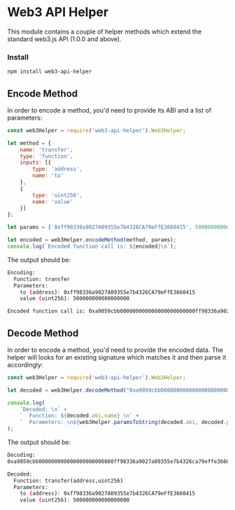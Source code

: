# Web3 API Helper

This module contains a couple of helper methods which extend the standard web3.js API (1.0.0 and above).

### Install
```bash
npm install web3-api-helper
```

## Encode Method

In order to encode a method, you'd need to provide its ABI and a list of parameters:

```js
const web3Helper = require('web3-api-helper').Web3Helper;

let method = {
    name: 'transfer',
    type: 'function',
    inputs: [{
        type: 'address',
        name: 'to'
    },
    {
        type: 'uint256',
        name: 'value'
    }]
};

let params = ['0xff98336a9027A09355e7b4326CA79eFfE3660415', 500000000000000000];

let encoded = web3Helper.encodeMethod(method, params);
console.log(`Encoded function call is: ${encoded}\n`);
```

The output should be:

```bash
Encoding:
  Function: transfer
  Parameters:
    to (address): 0xff98336a9027A09355e7b4326CA79eFfE3660415
    value (uint256): 500000000000000000

Encoded function call is: 0xa9059cbb000000000000000000000000ff98336a9027a09355e7b4326ca79effe366041500000000000000000000000000000000000000000000000006f05b59d3b20000
```

## Decode Method

In order to encode a method, you'd need to provide the encoded data. The helper will looks for an existing signature which matches it and then parse it accordingly:

```js
const web3Helper = require('web3-api-helper').Web3Helper;

let decoded = web3Helper.decodeMethod("0xa9059cbb000000000000000000000000ff98336a9027a09355e7b4326ca79effe366041500000000000000000000000000000000000000000000000006f05b59d3b20000");

console.log(
    `Decoded: \n` +
    `  Function: ${decoded.abi.name} \n` +
    `  Parameters: \n${web3Helper.paramsToString(decoded.abi, decoded.params) || '    N/A'}`
);

```

The output should be:

```bash
Decoding:
0xa9059cbb000000000000000000000000ff98336a9027a09355e7b4326ca79effe366041500000000000000000000000000000000000000000000000006f05b59d3b20000

Decoded:
  Function: transfer(address,uint256)
  Parameters:
    to (address): 0xff98336a9027A09355e7b4326CA79eFfE3660415
    value (uint256): 500000000000000000
```
